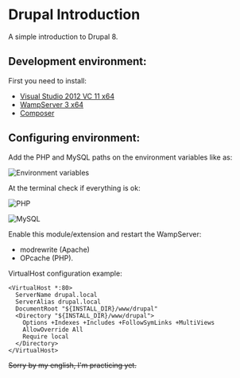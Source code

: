 # Drupal Introduction
A simple introduction to Drupal 8.

## Development environment:
First you need to install:

* [Visual Studio 2012 VC 11 x64][vcredist]
* [WampServer 3 x64][wampserver3]
* [Composer][composer]

## Configuring environment:

Add the PHP and MySQL paths on the environment variables like as:

![Environment variables](https://i.imgur.com/zPKJvNm.png)

At the terminal check if everything is ok:

![PHP](https://i.imgur.com/Rvq81Y1.png)

![MySQL](https://i.imgur.com/Edj9M60.png)

Enable this module/extension and restart the WampServer:

* modrewrite (Apache)
* OPcache (PHP).

VirtualHost configuration example:
```
<VirtualHost *:80>
  ServerName drupal.local
  ServerAlias drupal.local
  DocumentRoot "${INSTALL_DIR}/www/drupal"
  <Directory "${INSTALL_DIR}/www/drupal">
    Options +Indexes +Includes +FollowSymLinks +MultiViews
    AllowOverride All
    Require local
  </Directory>
</VirtualHost>
```

~~Sorry by my english, I'm practicing yet.~~

[vcredist]: <http://www.microsoft.com/en-us/download/details.aspx?id=30679>
[wampserver3]: <https://sourceforge.net/projects/wampserver/files/WampServer%203/WampServer%203.0.0/wampserver3.1.9_x64.exe/download>
[composer]: <https://getcomposer.org/Composer-Setup.exe>
